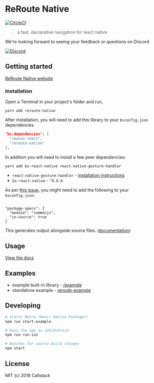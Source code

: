 # ReRoute Native

[![CircleCI](https://circleci.com/gh/callstack/reroute-native.svg?style=svg)](https://circleci.com/gh/callstack/reroute-native)

> a fast, declarative navigation for react native

We're looking forward to seeing your feedback or questions on Discord

[![Discord](https://img.shields.io/discord/426714625279524876.svg)](https://discord.gg/8DW7b4N)


## Getting started

[ReRoute Native website](https://reroute.callstack.com/)

### Installation

Open a Terminal in your project's folder and run,

```she
yarn add reroute-native
```

After installation, you will need to add this library to your `bsconfig.json` dependencies

```json
"bs-dependencies": [
  "reason-react",
  "reroute-native"
],
```

In addition you will need to install a few peer dependencies:

```sh
yarn add bs-react-native react-native-gesture-handler
```

* `react-native-gesture-handler` - [installation instructions](https://github.com/kmagiera/react-native-gesture-handler#installation)
* `bs-react-native` - `^0.8.0`

As per [this issue](https://github.com/callstack/reroute-native/issues/103), you might need to add the following to your `bsconfig.json`:

```

"package-specs": {
  "module": "commonjs",
  "in-source": true
}

```
This generates output alongside source files. ([documentation](https://bucklescript.github.io/docs/en/build-configuration.html#package-specs))


## Usage

[View the docs](https://reroute-native.netlify.com/docs/get-started.html#usage)

## Examples
- example built-in library - [/example](/example)
- standalone example - [reroute-example](https://github.com/souhe/reroute-example)

## Developing

```sh
# Starts Metro (React Native Packager)
npm run start-example

# Runs the app on iOS/Android
npm run run-ios

# Watches for source build changes
npm start
```

## License

MIT (c) 2018 Callstack
